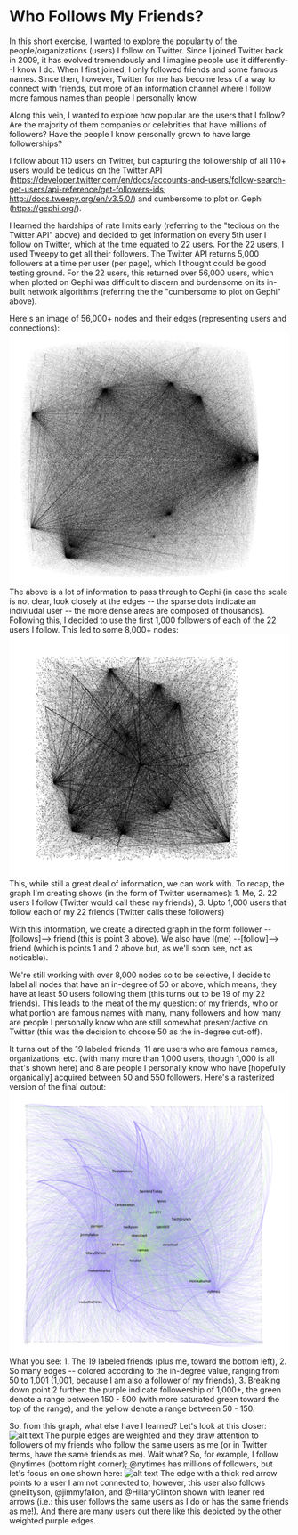 # Who Follows My Friends? 

In this short exercise, I wanted to explore the popularity of the people/organizations (users) I follow on Twitter. 
Since I joined Twitter back in 2009, it has evolved tremendously and I imagine people use it differently--I know I do. 
When I first joined, I only followed friends and some famous names. Since then, however, Twitter for me has become less of a way to connect with friends, but more of an information channel where I follow more famous names than people I personally know. 

Along this vein, I wanted to explore how popular are the users that I follow? Are the majority of them companies or celebrities that have millions of followers? Have the people I know personally grown to have large followerships? 

I follow about 110 users on Twitter, but capturing the followership of all 110+ users would be tedious on the Twitter API (https://developer.twitter.com/en/docs/accounts-and-users/follow-search-get-users/api-reference/get-followers-ids; http://docs.tweepy.org/en/v3.5.0/) and cumbersome to plot on Gephi (https://gephi.org/). 

I learned the hardships of rate limits early (referring to the "tedious on the Twitter API" above) and decided to get information on every 5th user I follow on Twitter, which at the time equated to 22 users. For the 22 users, I used Tweepy to get all their followers. The Twitter API returns 5,000 followers at a time per user (per page), which I thought could be good testing ground. For the 22 users, this returned over 56,000 users, which when plotted on Gephi was difficult to discern and burdensome on its in-built network algorithms (referring the the "cumbersome to plot on Gephi" above). 

Here's an image of 56,000+ nodes and their edges (representing users and connections): 
![alt text](./56000nodes.png)
The above is a lot of information to pass through to Gephi (in case the scale is not clear, look closely at the edges -- the sparse dots indicate an indiviudal user -- the more dense areas are composed of thousands). Following this, I decided to use the first 1,000 followers of each of the 22 users I follow. This led to some 8,000+ nodes: 
![alt text](./8000nodes.png)
This, while still a great deal of information, we can work with. To recap, the graph I'm creating shows (in the form of Twitter usernames): 1. Me, 2. 22 users I follow (Twitter would call these my friends), 3. Upto 1,000 users that follow each of my 22 friends (Twitter calls these followers)

With this information, we create a directed graph in the form follower --[follows]--> friend (this is point 3 above). We also have I(me) --[follow]--> friend (which is points 1 and 2 above but, as we'll soon see, not as noticable). 

We're still working with over 8,000 nodes so to be selective, I decide to label all nodes that have an in-degree of 50 or above, which means, they have at least 50 users following them (this turns out to be 19 of my 22 friends). This leads to the meat of the my question: of my friends, who or what portion are famous names with many, many followers and how many are people I personally know who are still somewhat present/active on Twitter (this was the decision to choose 50 as the in-degree cut-off).

It turns out of the 19 labeled friends, 11 are users who are famous names, organizations, etc. (with many more than 1,000 users, though 1,000 is all that's shown here) and 8 are people I personally know who have [hopefully organically] acquired between 50 and 550 followers. Here's a rasterized version of the final output: 
![alt text](./WhoFollowsMyFriends_ZoomedIn.png)
What you see: 1. The 19 labeled friends (plus me, toward the bottom left), 2. So many edges -- colored according to the in-degree value, ranging from 50 to 1,001 (1,001, because I am also a follower of my friends), 3. Breaking down point 2 further: the purple indicate followership of 1,000+, the green denote a range between 150 - 500 (with more saturated green toward the top of the range), and the yellow denote a range between 50 - 150. 

So, from this graph, what else have I learned? Let's look at this closer: 
![alt text](./WhoFollowsMyFriends_large.svg)
The purple edges are weighted and they draw attention to followers of my friends who follow the same users as me (or in Twitter terms, have the same friends as me). Wait what? So, for example, I follow @nytimes (bottom right corner); @nytimes has millions of followers, but let's focus on one shown here:
![alt text](./WhoFollowsMyFriends_ExampleShown.png)
The edge with a thick red arrow points to a user I am not connected to, however, this user also follows @neiltyson, @jimmyfallon, and @HillaryClinton shown with leaner red arrows (i.e.: this user follows the same users as I do or has the same friends as me!). And there are many users out there like this depicted by the other weighted purple edges. 

